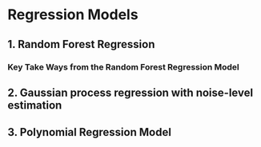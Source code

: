 # Regression Models
## 1. Random Forest Regression
### Key Take Ways from the **Random Forest Regression Model**

## 2. Gaussian process regression with noise-level estimation
## 3. Polynomial Regression Model
